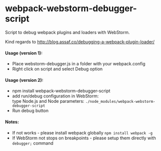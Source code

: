 # webpack-webstorm-debugger-script
Script to debug webpack plugins and loaders with WebStorm.

Kind regards to http://blog.assaf.co/debugging-a-webpack-plugin-loader/

#### Usage (version 1):
- Place webstorm-debugger.js in a folder with your webpack.config
- Right click on script and select Debug option

#### Usage (version 2):
- npm install webpack-webstorm-debugger-script
- add run/debug configuration in WebStorm:  
  type Node.js and Node parameters: `./node_modules/webpack-webstorm-debugger-script`
- Run debug button 

#### Notes:
- If not works - please install webpack globally `npm install webpack -g`
- If WebStorm not stops on breakpoints - please setup them directly with `debugger;` command